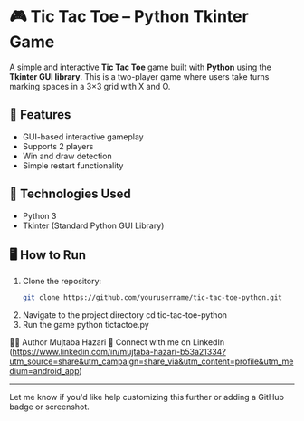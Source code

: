 # 🎮 Tic Tac Toe – Python Tkinter Game

A simple and interactive **Tic Tac Toe** game built with **Python** using the **Tkinter GUI library**. This is a two-player game where users take turns marking spaces in a 3×3 grid with X and O.

## 🚀 Features

- GUI-based interactive gameplay  
- Supports 2 players  
- Win and draw detection  
- Simple restart functionality

## 🧠 Technologies Used

- Python 3
- Tkinter (Standard Python GUI Library)

## 🖥️ How to Run

1. Clone the repository:
   ```bash
   git clone https://github.com/yourusername/tic-tac-toe-python.git
2. Navigate to the project directory
   cd tic-tac-toe-python
3. Run the game
   python tictactoe.py
   
🙋‍♂️ Author
Mujtaba Hazari
📧 Connect with me on LinkedIn (https://www.linkedin.com/in/mujtaba-hazari-b53a21334?utm_source=share&utm_campaign=share_via&utm_content=profile&utm_medium=android_app)

---

Let me know if you'd like help customizing this further or adding a GitHub badge or screenshot.
